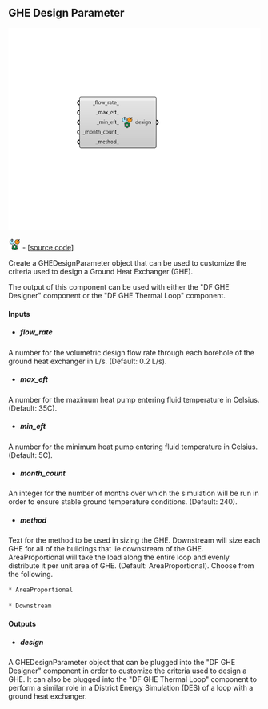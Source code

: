 ## GHE Design Parameter

![](../../images/components/GHE_Design_Parameter.png)

![](../../images/icons/GHE_Design_Parameter.png) - [[source code]](https://github.com/ladybug-tools/dragonfly-grasshopper/blob/master/dragonfly_grasshopper/src//DF%20GHE%20Design%20Parameter.py)


Create a GHEDesignParameter object that can be used to customize the criteria used to design a Ground Heat Exchanger (GHE). 

The output of this component can be used with either the "DF GHE Designer" component or the "DF GHE Thermal Loop" component. 



#### Inputs
* ##### flow_rate 
A number for the volumetric design flow rate through each borehole of the ground heat exchanger in L/s. (Default: 0.2 L/s). 
* ##### max_eft 
A number for the maximum heat pump entering fluid temperature in Celsius. (Default: 35C). 
* ##### min_eft 
A number for the minimum heat pump entering fluid temperature in Celsius. (Default: 5C). 
* ##### month_count 
An integer for the number of months over which the simulation will be run in order to ensure stable ground temperature conditions. (Default: 240). 
* ##### method 
Text for the method to be used in sizing the GHE. Downstream will size each GHE for all of the buildings that lie downstream of the GHE. AreaProportional will take the load along the entire loop and evenly distribute it per unit area of GHE. (Default: AreaProportional). Choose from the following. 

    * AreaProportional

    * Downstream

#### Outputs
* ##### design
A GHEDesignParameter object that can be plugged into the "DF GHE Designer" component in order to customize the criteria used to design a GHE. It can also be plugged into the "DF GHE Thermal Loop" component to perform a similar role in a District Energy Simulation (DES) of a loop with a ground heat exchanger. 